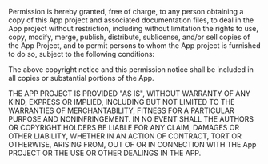 Permission is hereby granted, free of charge, to any person obtaining a copy of this App project and associated documentation files, to deal in the App  project without restriction, including without limitation the rights to use, copy, modify, merge, publish, distribute, sublicense, and/or sell copies of the App Project, and to permit persons to whom the App project is furnished to do so, subject to the following conditions:

The above copyright notice and this permission notice shall be included in all copies or substantial portions of the App.

THE APP PROJECT IS PROVIDED "AS IS", WITHOUT WARRANTY OF ANY KIND, EXPRESS OR IMPLIED, INCLUDING BUT NOT LIMITED TO THE WARRANTIES OF MERCHANTABILITY, FITNESS FOR A PARTICULAR PURPOSE AND NONINFRINGEMENT. IN NO EVENT SHALL THE AUTHORS OR COPYRIGHT HOLDERS BE LIABLE FOR ANY CLAIM, DAMAGES OR OTHER LIABILITY, WHETHER IN AN ACTION OF CONTRACT, TORT OR OTHERWISE, ARISING FROM, OUT OF OR IN CONNECTION WITH THE App PROJECT OR THE USE OR OTHER DEALINGS IN THE APP.